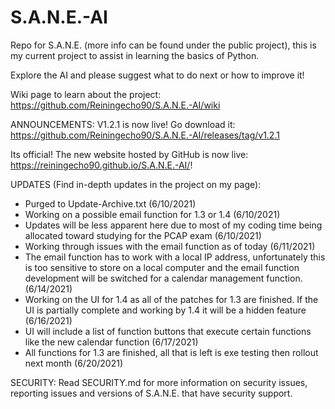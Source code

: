 # S.A.N.E.-AI
Repo for S.A.N.E. (more info can be found under the public project), this is my current project to assist in learning the basics of Python.

Explore the AI and please suggest what to do next or how to improve it!

Wiki page to learn about the project: https://github.com/Reiningecho90/S.A.N.E.-AI/wiki

ANNOUNCEMENTS: 
V1.2.1 is now live! Go download it: https://github.com/Reiningecho90/S.A.N.E.-AI/releases/tag/v1.2.1

Its official! The new website hosted by GitHub is now live: https://reiningecho90.github.io/S.A.N.E.-AI/!

UPDATES (Find in-depth updates in the project on my page):
- Purged to Update-Archive.txt (6/10/2021)
- Working on a possible email function for 1.3 or 1.4 (6/10/2021)
- Updates will be less apparent here due to most of my coding time being allocated toward studying for the PCAP exam (6/10/2021)
- Working through issues with the email function as of today (6/11/2021)
- The email function has to work with a local IP address, unfortunately this is too sensitive to store on a local computer and the email function development will be switched for a calendar management function. (6/14/2021)
- Working on the UI for 1.4 as all of the patches for 1.3 are finished. If the UI is partially complete and working by 1.4 it will be a hidden feature (6/16/2021)
- UI will include a list of function buttons that execute certain functions like the new calendar function (6/17/2021)
- All functions for 1.3 are finished, all that is left is exe testing then rollout next month (6/20/2021)


SECURITY:
Read SECURITY.md for more information on security issues, reporting issues and versions of S.A.N.E. that have security support.

